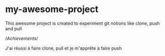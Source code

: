 # my-awesome-project

This awesome project is created to experiment git notions like clone, push and pull

/*Achievements*/

J'ai réussi à faire clone, pull et je m'apprête à faire push
